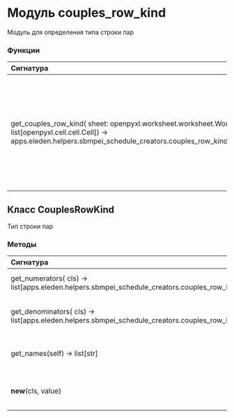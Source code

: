 # Модуль couples_row_kind

Модуль для определения типа строки пар

### Функции

| Сигнатура                                                                                                                                                                                      | Декораторы | Описание                                                                                                   |
| :--------------------------------------------------------------------------------------------------------------------------------------------------------------------------------------------- | :--------- | :--------------------------------------------------------------------------------------------------------- |
| get_couples_row_kind( sheet: openpyxl.worksheet.worksheet.Worksheet, cells: list[openpyxl.cell.cell.Cell]) -&#62; apps.eleden.helpers.sbmpei_schedule_creators.couples_row_kind.CouplesRowKind | -          | Получение типа строки пар.:param sheet: рабочий лист:param cells: ячейки строки пар:return: тип строки пар |

## Класс CouplesRowKind

Тип строки пар

### Методы

| Сигнатура                                                                                                        | Декораторы      | Описание                                                               |
| :--------------------------------------------------------------------------------------------------------------- | :-------------- | :--------------------------------------------------------------------- |
| get_numerators( cls) -&#62; list[apps.eleden.helpers.sbmpei_schedule_creators.couples_row_kind.CouplesRowKind]   | ['classmethod'] | Получение числителей.:return: список числителей                        |
| get_denominators( cls) -&#62; list[apps.eleden.helpers.sbmpei_schedule_creators.couples_row_kind.CouplesRowKind] | ['classmethod'] | Получение знаменателей.:return: список знаменателей                    |
| get_names(self) -&#62; list[str]                                                                                 | -               | Получение названий констант.:return: список названий констант          |
| __new__(cls, value)                                                                                              | -               | Create and return a new object. See help(type) for accurate signature. |